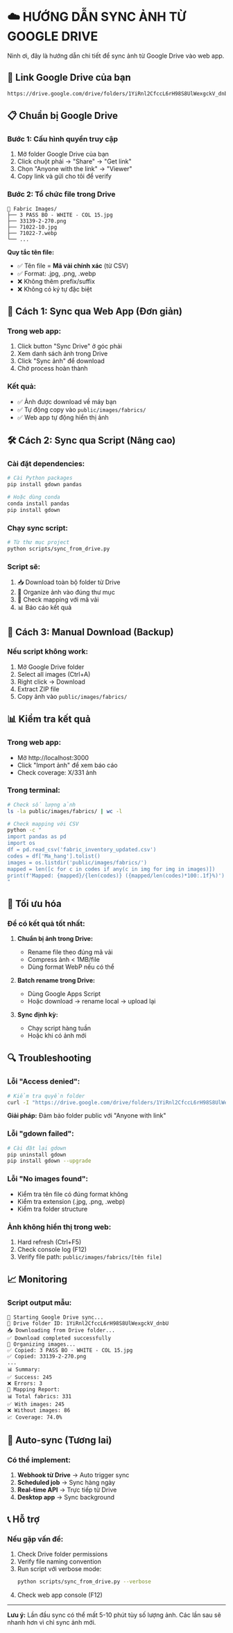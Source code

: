 # ☁️ HƯỚNG DẪN SYNC ẢNH TỪ GOOGLE DRIVE

Ninh ơi, đây là hướng dẫn chi tiết để sync ảnh từ Google Drive vào web app.

## 🔗 Link Google Drive của bạn
```
https://drive.google.com/drive/folders/1YiRnl2CfccL6rH98S8UlWexgckV_dnbU
```

## 📋 Chuẩn bị Google Drive

### Bước 1: Cấu hình quyền truy cập
1. Mở folder Google Drive của bạn
2. Click chuột phải → "Share" → "Get link"
3. Chọn "Anyone with the link" → "Viewer"
4. Copy link và gửi cho tôi để verify

### Bước 2: Tổ chức file trong Drive
```
📁 Fabric Images/
├── 3 PASS BO - WHITE - COL 15.jpg
├── 33139-2-270.png
├── 71022-10.jpg
├── 71022-7.webp
└── ...
```

**Quy tắc tên file:**
- ✅ Tên file = **Mã vải chính xác** (từ CSV)
- ✅ Format: .jpg, .png, .webp
- ❌ Không thêm prefix/suffix
- ❌ Không có ký tự đặc biệt

## 🚀 Cách 1: Sync qua Web App (Đơn giản)

### Trong web app:
1. Click button "Sync Drive" ở góc phải
2. Xem danh sách ảnh trong Drive
3. Click "Sync ảnh" để download
4. Chờ process hoàn thành

### Kết quả:
- ✅ Ảnh được download về máy bạn
- ✅ Tự động copy vào `public/images/fabrics/`
- ✅ Web app tự động hiển thị ảnh

## 🛠️ Cách 2: Sync qua Script (Nâng cao)

### Cài đặt dependencies:
```bash
# Cài Python packages
pip install gdown pandas

# Hoặc dùng conda
conda install pandas
pip install gdown
```

### Chạy sync script:
```bash
# Từ thư mục project
python scripts/sync_from_drive.py
```

### Script sẽ:
1. 📥 Download toàn bộ folder từ Drive
2. 📁 Organize ảnh vào đúng thư mục
3. 🎯 Check mapping với mã vải
4. 📊 Báo cáo kết quả

## 🔧 Cách 3: Manual Download (Backup)

### Nếu script không work:
1. Mở Google Drive folder
2. Select all images (Ctrl+A)
3. Right click → Download
4. Extract ZIP file
5. Copy ảnh vào `public/images/fabrics/`

## 📊 Kiểm tra kết quả

### Trong web app:
- Mở http://localhost:3000
- Click "Import ảnh" để xem báo cáo
- Check coverage: X/331 ảnh

### Trong terminal:
```bash
# Check số lượng ảnh
ls -la public/images/fabrics/ | wc -l

# Check mapping với CSV
python -c "
import pandas as pd
import os
df = pd.read_csv('fabric_inventory_updated.csv')
codes = df['Ma_hang'].tolist()
images = os.listdir('public/images/fabrics/')
mapped = len([c for c in codes if any(c in img for img in images)])
print(f'Mapped: {mapped}/{len(codes)} ({mapped/len(codes)*100:.1f}%)')
"
```

## 🎯 Tối ưu hóa

### Để có kết quả tốt nhất:

1. **Chuẩn bị ảnh trong Drive:**
   - Rename file theo đúng mã vải
   - Compress ảnh < 1MB/file
   - Dùng format WebP nếu có thể

2. **Batch rename trong Drive:**
   - Dùng Google Apps Script
   - Hoặc download → rename local → upload lại

3. **Sync định kỳ:**
   - Chạy script hàng tuần
   - Hoặc khi có ảnh mới

## 🔍 Troubleshooting

### Lỗi "Access denied":
```bash
# Kiểm tra quyền folder
curl -I "https://drive.google.com/drive/folders/1YiRnl2CfccL6rH98S8UlWexgckV_dnbU"
```
**Giải pháp:** Đảm bảo folder public với "Anyone with link"

### Lỗi "gdown failed":
```bash
# Cài đặt lại gdown
pip uninstall gdown
pip install gdown --upgrade
```

### Lỗi "No images found":
- Kiểm tra tên file có đúng format không
- Kiểm tra extension (.jpg, .png, .webp)
- Kiểm tra folder structure

### Ảnh không hiển thị trong web:
1. Hard refresh (Ctrl+F5)
2. Check console log (F12)
3. Verify file path: `public/images/fabrics/[tên file]`

## 📈 Monitoring

### Script output mẫu:
```
🚀 Starting Google Drive sync...
📁 Drive folder ID: 1YiRnl2CfccL6rH98S8UlWexgckV_dnbU
📥 Downloading from Drive folder...
✅ Download completed successfully
📁 Organizing images...
✅ Copied: 3 PASS BO - WHITE - COL 15.jpg
✅ Copied: 33139-2-270.png
...
📊 Summary:
✅ Success: 245
❌ Errors: 3
🎯 Mapping Report:
📊 Total fabrics: 331
✅ With images: 245
❌ Without images: 86
📈 Coverage: 74.0%
```

## 🔄 Auto-sync (Tương lai)

### Có thể implement:
1. **Webhook từ Drive** → Auto trigger sync
2. **Scheduled job** → Sync hàng ngày
3. **Real-time API** → Trực tiếp từ Drive
4. **Desktop app** → Sync background

## 📞 Hỗ trợ

### Nếu gặp vấn đề:
1. Check Drive folder permissions
2. Verify file naming convention
3. Run script với verbose mode:
   ```bash
   python scripts/sync_from_drive.py --verbose
   ```
4. Check web app console (F12)

---

**Lưu ý:** Lần đầu sync có thể mất 5-10 phút tùy số lượng ảnh. Các lần sau sẽ nhanh hơn vì chỉ sync ảnh mới.
